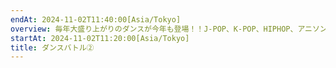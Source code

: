 ```yaml
---
endAt: 2024-11-02T11:40:00[Asia/Tokyo]
overview: 毎年大盛り上がりのダンスが今年も登場！！J-POP、K-POP、HIPHOP、アニソンなんでもありのDANCE THE NIGHT♪
startAt: 2024-11-02T11:20:00[Asia/Tokyo]
title: ダンスバトル②
---
```

